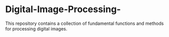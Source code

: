 # Digital-Image-Processing-
This repository contains a collection of fundamental functions and methods for processing digital images.
